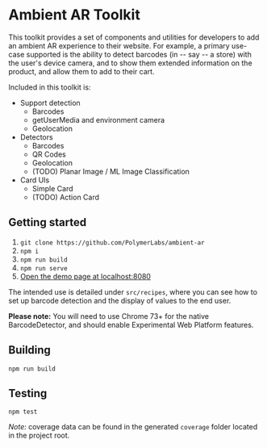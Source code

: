 # Ambient AR Toolkit

This toolkit provides a set of components and utilities for developers to add an
ambient AR experience to their website. For example, a primary use-case supported
is the ability to detect barcodes (in -- say -- a store) with the user's device
camera, and to show them extended information on the product, and allow them to
add to their cart.

Included in this toolkit is:

* Support detection
  * Barcodes
  * getUserMedia and environment camera
  * Geolocation
* Detectors
  * Barcodes
  * QR Codes
  * Geolocation
  * (TODO) Planar Image / ML Image Classification
* Card UIs
  * Simple Card
  * (TODO) Action Card

## Getting started

1. `git clone https://github.com/PolymerLabs/ambient-ar`
1. `npm i`
1. `npm run build`
1. `npm run serve`
1. [Open the demo page at localhost:8080](http://localhost:8080)

The intended use is detailed under `src/recipes`, where you can see how to set
up barcode detection and the display of values to the end user.

**Please note:** You will need to use Chrome 73+ for the native BarcodeDetector,
and should enable Experimental Web Platform features.

## Building

`npm run build`

## Testing

`npm test`

_Note:_ coverage data can be found in the generated `coverage` folder located in
the project root.
